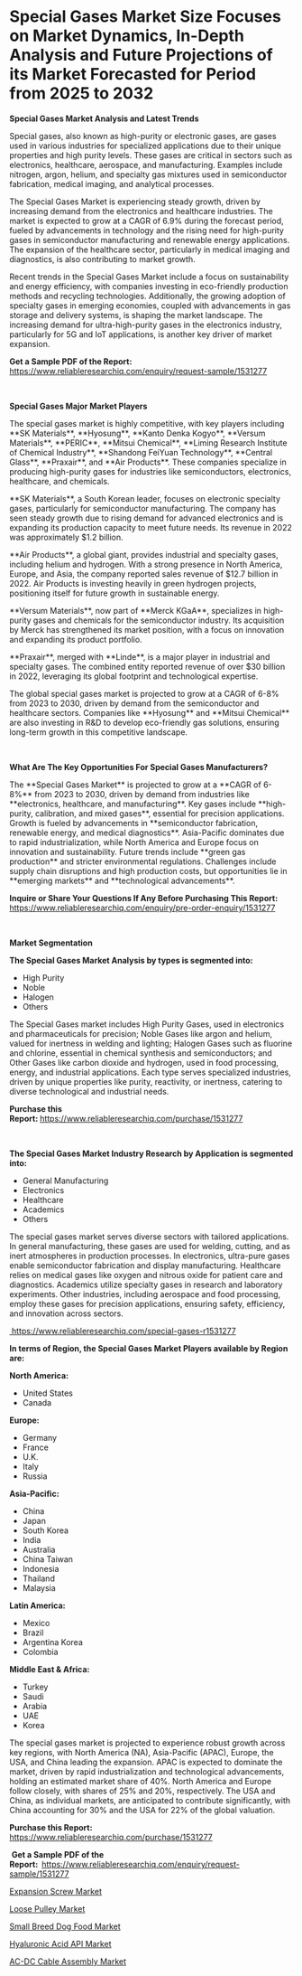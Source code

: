<p><h1>Special Gases Market Size Focuses on Market Dynamics, In-Depth Analysis and Future Projections of its Market Forecasted for Period from 2025 to 2032</h1></p><p><strong>Special Gases Market Analysis and Latest Trends</strong></p>
<p><p>Special gases, also known as high-purity or electronic gases, are gases used in various industries for specialized applications due to their unique properties and high purity levels. These gases are critical in sectors such as electronics, healthcare, aerospace, and manufacturing. Examples include nitrogen, argon, helium, and specialty gas mixtures used in semiconductor fabrication, medical imaging, and analytical processes.</p><p>The Special Gases Market is experiencing steady growth, driven by increasing demand from the electronics and healthcare industries. The market is expected to grow at a CAGR of 6.9% during the forecast period, fueled by advancements in technology and the rising need for high-purity gases in semiconductor manufacturing and renewable energy applications. The expansion of the healthcare sector, particularly in medical imaging and diagnostics, is also contributing to market growth.</p><p>Recent trends in the Special Gases Market include a focus on sustainability and energy efficiency, with companies investing in eco-friendly production methods and recycling technologies. Additionally, the growing adoption of specialty gases in emerging economies, coupled with advancements in gas storage and delivery systems, is shaping the market landscape. The increasing demand for ultra-high-purity gases in the electronics industry, particularly for 5G and IoT applications, is another key driver of market expansion.</p></p>
<p><strong>Get a Sample PDF of the Report:&nbsp;</strong> <a href="https://www.reliableresearchiq.com/enquiry/request-sample/1531277?utm_campaign=2220&utm_medium=2&utm_source=Github&utm_content=ia&utm_term=26012025&utm_id=special-gases">https://www.reliableresearchiq.com/enquiry/request-sample/1531277</a></p>
<p>&nbsp;</p>
<p><strong>Special Gases Major Market Players</strong></p>
<p><p>The special gases market is highly competitive, with key players including **SK Materials**, **Hyosung**, **Kanto Denka Kogyo**, **Versum Materials**, **PERIC**, **Mitsui Chemical**, **Liming Research Institute of Chemical Industry**, **Shandong FeiYuan Technology**, **Central Glass**, **Praxair**, and **Air Products**. These companies specialize in producing high-purity gases for industries like semiconductors, electronics, healthcare, and chemicals.</p><p>**SK Materials**, a South Korean leader, focuses on electronic specialty gases, particularly for semiconductor manufacturing. The company has seen steady growth due to rising demand for advanced electronics and is expanding its production capacity to meet future needs. Its revenue in 2022 was approximately $1.2 billion.</p><p>**Air Products**, a global giant, provides industrial and specialty gases, including helium and hydrogen. With a strong presence in North America, Europe, and Asia, the company reported sales revenue of $12.7 billion in 2022. Air Products is investing heavily in green hydrogen projects, positioning itself for future growth in sustainable energy.</p><p>**Versum Materials**, now part of **Merck KGaA**, specializes in high-purity gases and chemicals for the semiconductor industry. Its acquisition by Merck has strengthened its market position, with a focus on innovation and expanding its product portfolio.</p><p>**Praxair**, merged with **Linde**, is a major player in industrial and specialty gases. The combined entity reported revenue of over $30 billion in 2022, leveraging its global footprint and technological expertise.</p><p>The global special gases market is projected to grow at a CAGR of 6-8% from 2023 to 2030, driven by demand from the semiconductor and healthcare sectors. Companies like **Hyosung** and **Mitsui Chemical** are also investing in R&D to develop eco-friendly gas solutions, ensuring long-term growth in this competitive landscape.</p></p>
<p>&nbsp;</p>
<p><strong>What Are The Key Opportunities For Special Gases Manufacturers?</strong></p>
<p><p>The **Special Gases Market** is projected to grow at a **CAGR of 6-8%** from 2023 to 2030, driven by demand from industries like **electronics, healthcare, and manufacturing**. Key gases include **high-purity, calibration, and mixed gases**, essential for precision applications. Growth is fueled by advancements in **semiconductor fabrication, renewable energy, and medical diagnostics**. Asia-Pacific dominates due to rapid industrialization, while North America and Europe focus on innovation and sustainability. Future trends include **green gas production** and stricter environmental regulations. Challenges include supply chain disruptions and high production costs, but opportunities lie in **emerging markets** and **technological advancements**.</p></p>
<p><strong>Inquire or Share Your Questions If Any Before Purchasing This Report:</strong> <a href="https://www.reliableresearchiq.com/enquiry/pre-order-enquiry/1531277?utm_campaign=2220&utm_medium=2&utm_source=Github&utm_content=ia&utm_term=26012025&utm_id=special-gases">https://www.reliableresearchiq.com/enquiry/pre-order-enquiry/1531277</a></p>
<p>&nbsp;</p>
<p><strong>Market Segmentation</strong></p>
<p><strong>The Special Gases Market Analysis by types is segmented into:</strong></p>
<p><ul><li>High Purity</li><li>Noble</li><li>Halogen</li><li>Others</li></ul></p>
<p><p>The Special Gases market includes High Purity Gases, used in electronics and pharmaceuticals for precision; Noble Gases like argon and helium, valued for inertness in welding and lighting; Halogen Gases such as fluorine and chlorine, essential in chemical synthesis and semiconductors; and Other Gases like carbon dioxide and hydrogen, used in food processing, energy, and industrial applications. Each type serves specialized industries, driven by unique properties like purity, reactivity, or inertness, catering to diverse technological and industrial needs.</p></p>
<p><strong>Purchase this Report:&nbsp;</strong><a href="https://www.reliableresearchiq.com/purchase/1531277?utm_campaign=2220&utm_medium=2&utm_source=Github&utm_content=ia&utm_term=26012025&utm_id=special-gases">https://www.reliableresearchiq.com/purchase/1531277</a></p>
<p>&nbsp;</p>
<p><strong>The Special Gases Market Industry Research by Application is segmented into:</strong></p>
<p><ul><li>General Manufacturing</li><li>Electronics</li><li>Healthcare</li><li>Academics</li><li>Others</li></ul></p>
<p><p>The special gases market serves diverse sectors with tailored applications. In general manufacturing, these gases are used for welding, cutting, and as inert atmospheres in production processes. In electronics, ultra-pure gases enable semiconductor fabrication and display manufacturing. Healthcare relies on medical gases like oxygen and nitrous oxide for patient care and diagnostics. Academics utilize specialty gases in research and laboratory experiments. Other industries, including aerospace and food processing, employ these gases for precision applications, ensuring safety, efficiency, and innovation across sectors.</p></p>
<p><a href="https://www.reliableresearchiq.com/special-gases-r1531277?utm_campaign=2220&utm_medium=2&utm_source=Github&utm_content=ia&utm_term=26012025&utm_id=special-gases">&nbsp;https://www.reliableresearchiq.com/special-gases-r1531277</a></p>
<p><strong>In terms of Region, the Special Gases Market Players available by Region are:</strong></p>
<p>
    <p> <strong> North America: </strong>
        <ul>
            <li>United States</li>
            <li>Canada</li>
        </ul>
        </p> 
    <p> <strong> Europe: </strong>
        <ul>
            <li>Germany</li>
            <li>France</li>
            <li>U.K.</li>
            <li>Italy</li>
            <li>Russia</li>
        </ul>
        </p> 
    <p> <strong> Asia-Pacific: </strong>
        <ul>
            <li>China</li>
            <li>Japan</li>
            <li>South Korea</li>
            <li>India</li>
            <li>Australia</li>
            <li>China Taiwan</li>
            <li>Indonesia</li>
            <li>Thailand</li>
            <li>Malaysia</li>
        </ul>
        </p> 
    <p> <strong> Latin America: </strong>
        <ul>
            <li>Mexico</li>
            <li>Brazil</li>
            <li>Argentina Korea</li>
            <li>Colombia</li>
        </ul>
        </p> 
    <p> <strong> Middle East & Africa: </strong>
        <ul>
            <li>Turkey</li>
            <li>Saudi</li>
            <li>Arabia</li>
            <li>UAE</li>
            <li>Korea</li>
        </ul>
    </p>
    </p>
<p><p>The special gases market is projected to experience robust growth across key regions, with North America (NA), Asia-Pacific (APAC), Europe, the USA, and China leading the expansion. APAC is expected to dominate the market, driven by rapid industrialization and technological advancements, holding an estimated market share of 40%. North America and Europe follow closely, with shares of 25% and 20%, respectively. The USA and China, as individual markets, are anticipated to contribute significantly, with China accounting for 30% and the USA for 22% of the global valuation.</p></p>
<p><strong>Purchase this Report: </strong><a href="https://www.reliableresearchiq.com/purchase/1531277?utm_campaign=2220&utm_medium=2&utm_source=Github&utm_content=ia&utm_term=26012025&utm_id=special-gases">https://www.reliableresearchiq.com/purchase/1531277</a></p>
<p>&nbsp;<strong>Get a Sample PDF of the Report:&nbsp;&nbsp;</strong><a href="https://www.reliableresearchiq.com/enquiry/request-sample/1531277?utm_campaign=2220&utm_medium=2&utm_source=Github&utm_content=ia&utm_term=26012025&utm_id=special-gases">https://www.reliableresearchiq.com/enquiry/request-sample/1531277</a></p>
<p><strong></strong></p>
<p><p><a href="https://www.linkedin.com/pulse/forecasting-future-in-depth-analysis-expansion-screw-market-8dovf?utm_campaign=2220&utm_medium=2&utm_source=Github&utm_content=ia&utm_term=26012025&utm_id=special-gases">Expansion Screw Market</a></p><p><a href="https://www.linkedin.com/pulse/assessing-impact-recent-trends-loose-pulley-market-influence-hsjxf?utm_campaign=2220&utm_medium=2&utm_source=Github&utm_content=ia&utm_term=26012025&utm_id=special-gases">Loose Pulley Market</a></p><p><a href="https://www.linkedin.com/pulse/projected-growth-small-breed-dog-food-market-2025-2032-148-cagr-m15pc?utm_campaign=2220&utm_medium=2&utm_source=Github&utm_content=ia&utm_term=26012025&utm_id=special-gases">Small Breed Dog Food Market</a></p><p><a href="https://www.linkedin.com/pulse/comprehensive-overview-hyaluronic-acid-api-market-competitive-grxvc?utm_campaign=2220&utm_medium=2&utm_source=Github&utm_content=ia&utm_term=26012025&utm_id=special-gases">Hyaluronic Acid API Market</a></p><p><a href="https://www.linkedin.com/pulse/financial-overview-market-analysis-ac-dc-cable-assembly-shareholding-ndj9c?utm_campaign=2220&utm_medium=2&utm_source=Github&utm_content=ia&utm_term=26012025&utm_id=special-gases">AC-DC Cable Assembly Market</a></p></p>